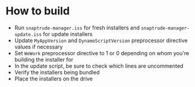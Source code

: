 # How to build

- Run `snaptrude-manager.iss` for fresh installers and `snaptrude-manager-update.iss` for update installers
- Update `MyAppVersion` and `DynamoScriptVersion` preprocessor directive values if necessary
- Set `WeWork` preprocessor directive to 1 or 0 depending on whom you're building the installer for
- In the update script, be sure to check which lines are uncommented
- Verify the installers being bundled
- Place the installers on the drive